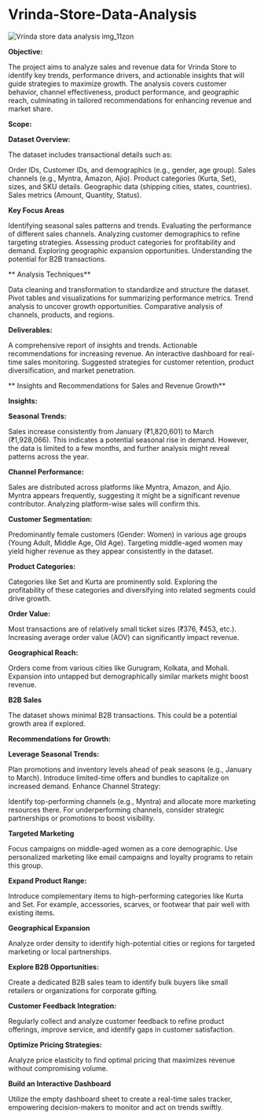 # Vrinda-Store-Data-Analysis



![Vrinda store data analysis img_11zon](https://github.com/user-attachments/assets/ad58b136-435b-41bd-8a0b-7f170453e0d0)



**Objective:**



The project aims to analyze sales and revenue data for Vrinda Store to identify key trends, performance drivers, and actionable insights that will guide strategies to maximize growth. The analysis covers customer behavior, channel effectiveness, product performance, and geographic reach, culminating in tailored recommendations for enhancing revenue and market share.

**Scope:**






**Dataset Overview:**


The dataset includes transactional details such as:


Order IDs, Customer IDs, and demographics (e.g., gender, age group).
Sales channels (e.g., Myntra, Amazon, Ajio).
Product categories (Kurta, Set), sizes, and SKU details.
Geographic data (shipping cities, states, countries).
Sales metrics (Amount, Quantity, Status).


**Key Focus Areas**


Identifying seasonal sales patterns and trends.
Evaluating the performance of different sales channels.
Analyzing customer demographics to refine targeting strategies.
Assessing product categories for profitability and demand.
Exploring geographic expansion opportunities.
Understanding the potential for B2B transactions.

**
Analysis Techniques**


Data cleaning and transformation to standardize and structure the dataset.
Pivot tables and visualizations for summarizing performance metrics.
Trend analysis to uncover growth opportunities.
Comparative analysis of channels, products, and regions.


**Deliverables:**


A comprehensive report of insights and trends.
Actionable recommendations for increasing revenue.
An interactive dashboard for real-time sales monitoring.
Suggested strategies for customer retention, product diversification, and market penetration.


**
Insights and Recommendations for Sales and Revenue Growth**


**Insights:**


**Seasonal Trends:**


Sales increase consistently from January (₹1,820,601) to March (₹1,928,066). This indicates a potential seasonal rise in demand. However, the data is limited to a few months, and further analysis might reveal patterns across the year.


**Channel Performance:**



Sales are distributed across platforms like Myntra, Amazon, and Ajio. Myntra appears frequently, suggesting it might be a significant revenue contributor. Analyzing platform-wise sales will confirm this.


**Customer Segmentation:**



Predominantly female customers (Gender: Women) in various age groups (Young Adult, Middle Age, Old Age). Targeting middle-aged women may yield higher revenue as they appear consistently in the dataset.


**Product Categories:**



Categories like Set and Kurta are prominently sold. Exploring the profitability of these categories and diversifying into related segments could drive growth.


**Order Value:**



Most transactions are of relatively small ticket sizes (₹376, ₹453, etc.). Increasing average order value (AOV) can significantly impact revenue.


**Geographical Reach:**



Orders come from various cities like Gurugram, Kolkata, and Mohali. Expansion into untapped but demographically similar markets might boost revenue.


**B2B Sales**


The dataset shows minimal B2B transactions. This could be a potential growth area if explored.


**Recommendations for Growth:**


**Leverage Seasonal Trends:**

Plan promotions and inventory levels ahead of peak seasons (e.g., January to March). Introduce limited-time offers and bundles to capitalize on increased demand.
Enhance Channel Strategy:

Identify top-performing channels (e.g., Myntra) and allocate more marketing resources there. For underperforming channels, consider strategic partnerships or promotions to boost visibility.

**Targeted Marketing**


Focus campaigns on middle-aged women as a core demographic. Use personalized marketing like email campaigns and loyalty programs to retain this group.

**Expand Product Range:**

Introduce complementary items to high-performing categories like Kurta and Set. For example, accessories, scarves, or footwear that pair well with existing items.


**Geographical Expansion**

Analyze order density to identify high-potential cities or regions for targeted marketing or local partnerships.

**Explore B2B Opportunities:**

Create a dedicated B2B sales team to identify bulk buyers like small retailers or organizations for corporate gifting.


**Customer Feedback Integration:**

Regularly collect and analyze customer feedback to refine product offerings, improve service, and identify gaps in customer satisfaction.


**Optimize Pricing Strategies:**

Analyze price elasticity to find optimal pricing that maximizes revenue without compromising volume.


**Build an Interactive Dashboard**

Utilize the empty dashboard sheet to create a real-time sales tracker, empowering decision-makers to monitor and act on trends swiftly.




















